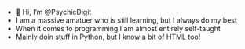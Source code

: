 - 👋 Hi, I’m @PsychicDigit
- I am a massive amatuer who is still learning, but I always do my best
- When it comes to programming I am almost entirely self-taught
- Mainly doin stuff in Python, but I know a bit of HTML too!
<!---
PsychicDigit/PsychicDigit is a ✨ special ✨ repository because its `README.md` (this file) appears on your GitHub profile.
You can click the Preview link to take a look at your changes.
--->
